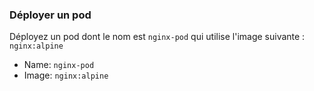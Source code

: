 
### Déployer un pod 

Déployez un pod dont le nom est `nginx-pod` qui utilise l'image suivante : `nginx:alpine`

- Name:  `nginx-pod` 
- Image: `nginx:alpine` 

